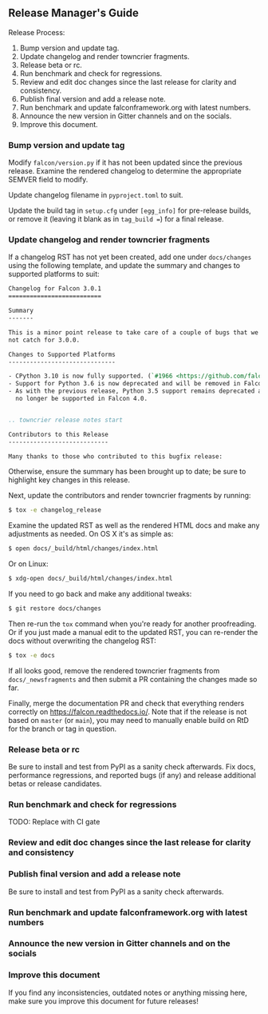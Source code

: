 ## Release Manager's Guide

Release Process:

1. Bump version and update tag.
2. Update changelog and render towncrier fragments.
3. Release beta or rc.
4. Run benchmark and check for regressions.
5. Review and edit doc changes since the last release for clarity and consistency.
6. Publish final version and add a release note.
7. Run benchmark and update falconframework.org with latest numbers.
8. Announce the new version in Gitter channels and on the socials.
9. Improve this document.

### Bump version and update tag

Modify `falcon/version.py` if it has not been updated since the previous
release. Examine the rendered changelog to determine the appropriate SEMVER
field to modify.

Update changelog filename in `pyproject.toml` to suit.

Update the build tag in `setup.cfg` under `[egg_info]` for pre-release builds,
or remove it (leaving it blank as in `tag_build =`) for a final release.

### Update changelog and render towncrier fragments

If a changelog RST has not yet been created, add one under `docs/changes` using
the following template, and update the summary and changes to supported
platforms to suit:

```rst
Changelog for Falcon 3.0.1
==========================

Summary
-------

This is a minor point release to take care of a couple of bugs that we did
not catch for 3.0.0.

Changes to Supported Platforms
------------------------------

- CPython 3.10 is now fully supported. (`#1966 <https://github.com/falconry/falcon/issues/1966>`__)
- Support for Python 3.6 is now deprecated and will be removed in Falcon 4.0.
- As with the previous release, Python 3.5 support remains deprecated and will
  no longer be supported in Falcon 4.0.


.. towncrier release notes start

Contributors to this Release
----------------------------

Many thanks to those who contributed to this bugfix release:

```

Otherwise, ensure the summary has been brought up to date; be sure to highlight
key changes in this release.

Next, update the contributors and render towncrier fragments by running:

```sh
$ tox -e changelog_release
```

Examine the updated RST as well as the rendered HTML docs and make any
adjustments as needed. On OS X it's as simple as:

```sh
$ open docs/_build/html/changes/index.html
```

Or on Linux:

```sh
$ xdg-open docs/_build/html/changes/index.html
```

If you need to go back and make any additional tweaks:

```sh
$ git restore docs/changes
```

Then re-run the `tox` command when you're ready for another
proofreading. Or if you just made a manual edit to the updated RST,
you can re-render the docs without overwriting the changelog RST:

```sh
$ tox -e docs
```

If all looks good, remove the rendered towncrier fragments from
`docs/_newsfragments` and then submit a PR containing the changes made so far.

Finally, merge the documentation PR and check that everything renders correctly
on https://falcon.readthedocs.io/. Note that if the release is not based on
`master` (or `main`), you may need to manually enable build on RtD for the
branch or tag in question.

### Release beta or rc

Be sure to install and test from PyPI as a sanity check afterwards. Fix docs,
performance regressions, and reported bugs (if any) and release additional
betas or release candidates.

### Run benchmark and check for regressions

TODO: Replace with CI gate

### Review and edit doc changes since the last release for clarity and consistency

### Publish final version and add a release note

Be sure to install and test from PyPI as a sanity check afterwards.

### Run benchmark and update falconframework.org with latest numbers

### Announce the new version in Gitter channels and on the socials

### Improve this document

If you find any inconsistencies, outdated notes or anything missing here, make
sure you improve this document for future releases!
